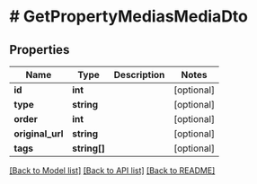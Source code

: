 # # GetPropertyMediasMediaDto

## Properties

Name | Type | Description | Notes
------------ | ------------- | ------------- | -------------
**id** | **int** |  | [optional]
**type** | **string** |  | [optional]
**order** | **int** |  | [optional]
**original_url** | **string** |  | [optional]
**tags** | **string[]** |  | [optional]

[[Back to Model list]](../../README.md#models) [[Back to API list]](../../README.md#endpoints) [[Back to README]](../../README.md)
